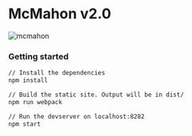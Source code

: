 # McMahon v2.0
![mcmahon](http://www.muscleandfitness.com/sites/muscleandfitness.com/files/styles/full_node_image_1090x614/public/media/vince-mcmahon-back-split.jpg?itok=nBFY807K)

### Getting started
```bash
// Install the dependencies
npm install

// Build the static site. Output will be in dist/
npm run webpack

// Run the devserver on localhost:8282
npm start
```